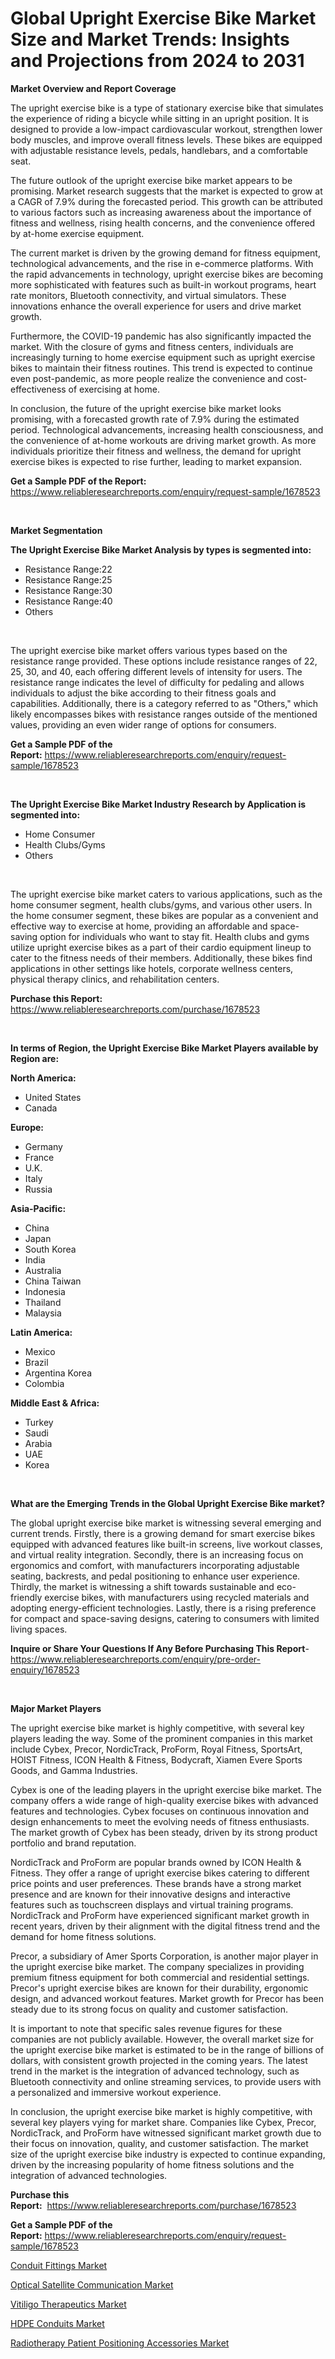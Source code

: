 <p><h1>Global Upright Exercise Bike Market Size and Market Trends: Insights and Projections from 2024 to 2031</h1></p><p><strong>Market Overview and Report Coverage</strong></p>
<p><p>The upright exercise bike is a type of stationary exercise bike that simulates the experience of riding a bicycle while sitting in an upright position. It is designed to provide a low-impact cardiovascular workout, strengthen lower body muscles, and improve overall fitness levels. These bikes are equipped with adjustable resistance levels, pedals, handlebars, and a comfortable seat.</p><p>The future outlook of the upright exercise bike market appears to be promising. Market research suggests that the market is expected to grow at a CAGR of 7.9% during the forecasted period. This growth can be attributed to various factors such as increasing awareness about the importance of fitness and wellness, rising health concerns, and the convenience offered by at-home exercise equipment.</p><p>The current market is driven by the growing demand for fitness equipment, technological advancements, and the rise in e-commerce platforms. With the rapid advancements in technology, upright exercise bikes are becoming more sophisticated with features such as built-in workout programs, heart rate monitors, Bluetooth connectivity, and virtual simulators. These innovations enhance the overall experience for users and drive market growth.</p><p>Furthermore, the COVID-19 pandemic has also significantly impacted the market. With the closure of gyms and fitness centers, individuals are increasingly turning to home exercise equipment such as upright exercise bikes to maintain their fitness routines. This trend is expected to continue even post-pandemic, as more people realize the convenience and cost-effectiveness of exercising at home.</p><p>In conclusion, the future of the upright exercise bike market looks promising, with a forecasted growth rate of 7.9% during the estimated period. Technological advancements, increasing health consciousness, and the convenience of at-home workouts are driving market growth. As more individuals prioritize their fitness and wellness, the demand for upright exercise bikes is expected to rise further, leading to market expansion.</p></p>
<p><strong>Get a Sample PDF of the Report:</strong> <a href="https://www.reliableresearchreports.com/enquiry/request-sample/1678523">https://www.reliableresearchreports.com/enquiry/request-sample/1678523</a></p>
<p>&nbsp;</p>
<p><strong>Market Segmentation</strong></p>
<p><strong>The Upright Exercise Bike Market Analysis by types is segmented into:</strong></p>
<p><ul><li>Resistance Range:22</li><li>Resistance Range:25</li><li>Resistance Range:30</li><li>Resistance Range:40</li><li>Others</li></ul></p>
<p>&nbsp;</p>
<p><p>The upright exercise bike market offers various types based on the resistance range provided. These options include resistance ranges of 22, 25, 30, and 40, each offering different levels of intensity for users. The resistance range indicates the level of difficulty for pedaling and allows individuals to adjust the bike according to their fitness goals and capabilities. Additionally, there is a category referred to as "Others," which likely encompasses bikes with resistance ranges outside of the mentioned values, providing an even wider range of options for consumers.</p></p>
<p><strong>Get a Sample PDF of the Report:</strong>&nbsp;<a href="https://www.reliableresearchreports.com/enquiry/request-sample/1678523">https://www.reliableresearchreports.com/enquiry/request-sample/1678523</a></p>
<p>&nbsp;</p>
<p><strong>The Upright Exercise Bike Market Industry Research by Application is segmented into:</strong></p>
<p><ul><li>Home Consumer</li><li>Health Clubs/Gyms</li><li>Others</li></ul></p>
<p>&nbsp;</p>
<p><p>The upright exercise bike market caters to various applications, such as the home consumer segment, health clubs/gyms, and various other users. In the home consumer segment, these bikes are popular as a convenient and effective way to exercise at home, providing an affordable and space-saving option for individuals who want to stay fit. Health clubs and gyms utilize upright exercise bikes as a part of their cardio equipment lineup to cater to the fitness needs of their members. Additionally, these bikes find applications in other settings like hotels, corporate wellness centers, physical therapy clinics, and rehabilitation centers.</p></p>
<p><strong>Purchase this Report:</strong>&nbsp; <a href="https://www.reliableresearchreports.com/purchase/1678523">https://www.reliableresearchreports.com/purchase/1678523</a></p>
<p>&nbsp;</p>
<p><strong>In terms of Region, the Upright Exercise Bike Market Players available by Region are:</strong></p>
<p>
    <p> <strong> North America: </strong>
        <ul>
            <li>United States</li>
            <li>Canada</li>
        </ul>
        </p> 
    <p> <strong> Europe: </strong>
        <ul>
            <li>Germany</li>
            <li>France</li>
            <li>U.K.</li>
            <li>Italy</li>
            <li>Russia</li>
        </ul>
        </p> 
    <p> <strong> Asia-Pacific: </strong>
        <ul>
            <li>China</li>
            <li>Japan</li>
            <li>South Korea</li>
            <li>India</li>
            <li>Australia</li>
            <li>China Taiwan</li>
            <li>Indonesia</li>
            <li>Thailand</li>
            <li>Malaysia</li>
        </ul>
        </p> 
    <p> <strong> Latin America: </strong>
        <ul>
            <li>Mexico</li>
            <li>Brazil</li>
            <li>Argentina Korea</li>
            <li>Colombia</li>
        </ul>
        </p> 
    <p> <strong> Middle East & Africa: </strong>
        <ul>
            <li>Turkey</li>
            <li>Saudi</li>
            <li>Arabia</li>
            <li>UAE</li>
            <li>Korea</li>
        </ul>
    </p>
    </p>
<p>&nbsp;</p>
<p><strong>What are the Emerging Trends in the Global Upright Exercise Bike market?</strong></p>
<p><p>The global upright exercise bike market is witnessing several emerging and current trends. Firstly, there is a growing demand for smart exercise bikes equipped with advanced features like built-in screens, live workout classes, and virtual reality integration. Secondly, there is an increasing focus on ergonomics and comfort, with manufacturers incorporating adjustable seating, backrests, and pedal positioning to enhance user experience. Thirdly, the market is witnessing a shift towards sustainable and eco-friendly exercise bikes, with manufacturers using recycled materials and adopting energy-efficient technologies. Lastly, there is a rising preference for compact and space-saving designs, catering to consumers with limited living spaces.</p></p>
<p><strong>Inquire or Share Your Questions If Any Before Purchasing This Report</strong>- <a href="https://www.reliableresearchreports.com/enquiry/pre-order-enquiry/1678523">https://www.reliableresearchreports.com/enquiry/pre-order-enquiry/1678523</a></p>
<p>&nbsp;</p>
<p><strong>Major Market Players</strong></p>
<p><p>The upright exercise bike market is highly competitive, with several key players leading the way. Some of the prominent companies in this market include Cybex, Precor, NordicTrack, ProForm, Royal Fitness, SportsArt, HOIST Fitness, ICON Health & Fitness, Bodycraft, Xiamen Evere Sports Goods, and Gamma Industries.</p><p>Cybex is one of the leading players in the upright exercise bike market. The company offers a wide range of high-quality exercise bikes with advanced features and technologies. Cybex focuses on continuous innovation and design enhancements to meet the evolving needs of fitness enthusiasts. The market growth of Cybex has been steady, driven by its strong product portfolio and brand reputation.</p><p>NordicTrack and ProForm are popular brands owned by ICON Health & Fitness. They offer a range of upright exercise bikes catering to different price points and user preferences. These brands have a strong market presence and are known for their innovative designs and interactive features such as touchscreen displays and virtual training programs. NordicTrack and ProForm have experienced significant market growth in recent years, driven by their alignment with the digital fitness trend and the demand for home fitness solutions.</p><p>Precor, a subsidiary of Amer Sports Corporation, is another major player in the upright exercise bike market. The company specializes in providing premium fitness equipment for both commercial and residential settings. Precor's upright exercise bikes are known for their durability, ergonomic design, and advanced workout features. Market growth for Precor has been steady due to its strong focus on quality and customer satisfaction.</p><p>It is important to note that specific sales revenue figures for these companies are not publicly available. However, the overall market size for the upright exercise bike market is estimated to be in the range of billions of dollars, with consistent growth projected in the coming years. The latest trend in the market is the integration of advanced technology, such as Bluetooth connectivity and online streaming services, to provide users with a personalized and immersive workout experience.</p><p>In conclusion, the upright exercise bike market is highly competitive, with several key players vying for market share. Companies like Cybex, Precor, NordicTrack, and ProForm have witnessed significant market growth due to their focus on innovation, quality, and customer satisfaction. The market size of the upright exercise bike industry is expected to continue expanding, driven by the increasing popularity of home fitness solutions and the integration of advanced technologies.</p></p>
<p><strong>Purchase this Report:</strong>&nbsp;&nbsp;<a href="https://www.reliableresearchreports.com/purchase/1678523">https://www.reliableresearchreports.com/purchase/1678523</a></p>
<p></p>
<p><strong>Get a Sample PDF of the Report:</strong>&nbsp;<a href="https://www.reliableresearchreports.com/enquiry/request-sample/1678523">https://www.reliableresearchreports.com/enquiry/request-sample/1678523</a></p>
<p><p><a href="https://github.com/Chiragrp24/Market-Research-Report-List-2/blob/main/conduit-fittings-market.md">Conduit Fittings Market</a></p><p><a href="https://medium.com/@kathydavis04/optical-satellite-communication-market-insight-market-trends-growth-forecasted-from-2023-to-2030-596b900a50ca">Optical Satellite Communication Market</a></p><p><a href="https://medium.com/@kathydavis04/vitiligo-therapeutics-market-competitive-analysis-market-trends-and-forecast-to-2030-9d59efefd6f3">Vitiligo Therapeutics Market</a></p><p><a href="https://github.com/YashRP12/Market-Research-Report-List-2/blob/main/hdpe-conduits-market.md">HDPE Conduits Market</a></p><p><a href="https://medium.com/@kathydavis04/radiotherapy-patient-positioning-accessories-market-analysis-and-sze-forecasted-for-period-from-0b33f6965547">Radiotherapy Patient Positioning Accessories Market</a></p></p>